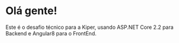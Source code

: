 # Olá gente!

Este é o desafio técnico para a Kiper, usando ASP.NET Core 2.2 para Backend e Angular8 para o FrontEnd.
